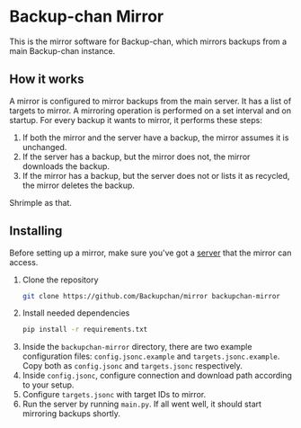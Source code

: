 # Backup-chan Mirror

This is the mirror software for Backup-chan, which mirrors backups from a main Backup-chan instance.

## How it works

A mirror is configured to mirror backups from the main server. It has a list of targets to mirror.
A mirroring operation is performed on a set interval and on startup. For every backup it wants to
mirror, it performs these steps:

1. If both the mirror and the server have a backup, the mirror assumes it is unchanged.
2. If the server has a backup, but the mirror does not, the mirror downloads the backup.
3. If the mirror has a backup, but the server does not or lists it as recycled, the mirror deletes the backup.

Shrimple as that.

## Installing

Before setting up a mirror, make sure you've got a [server](https://github.com/Backupchan/server) that the mirror can access.

1. Clone the repository
   ```bash
   git clone https://github.com/Backupchan/mirror backupchan-mirror
   ```
1. Install needed dependencies
   ```bash
   pip install -r requirements.txt
   ```
1. Inside the `backupchan-mirror` directory, there are two example configuration files: `config.jsonc.example` and `targets.jsonc.example`. Copy both as `config.jsonc` and `targets.jsonc` respectively.
1. Inside `config.jsonc`, configure connection and download path according to your setup.
1. Configure `targets.jsonc` with target IDs to mirror.
1. Run the server by running `main.py`. If all went well, it should start mirroring backups shortly.
